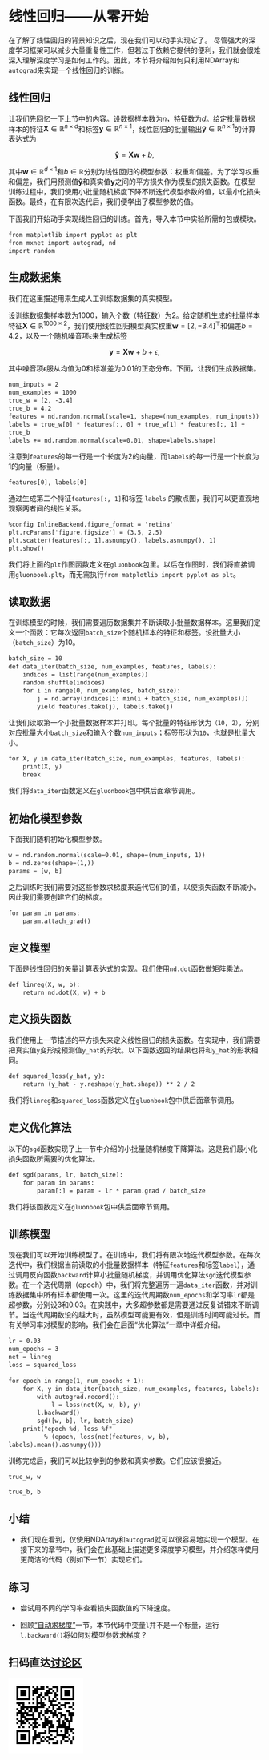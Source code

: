 # 线性回归——从零开始

在了解了线性回归的背景知识之后，现在我们可以动手实现它了。
尽管强大的深度学习框架可以减少大量重复性工作，但若过于依赖它提供的便利，我们就会很难深入理解深度学习是如何工作的。因此，本节将介绍如何只利用NDArray和`autograd`来实现一个线性回归的训练。


## 线性回归

让我们先回忆一下上节中的内容。设数据样本数为$n$，特征数为$d$。给定批量数据样本的特征$\boldsymbol{X} \in \mathbb{R}^{n \times d}$和标签$\boldsymbol{y} \in \mathbb{R}^{n \times 1}$，线性回归的批量输出$\boldsymbol{\hat{y}} \in \mathbb{R}^{n \times 1}$的计算表达式为

$$\boldsymbol{\hat{y}} = \boldsymbol{X} \boldsymbol{w} + b,$$

其中$\boldsymbol{w} \in \mathbb{R}^{d \times 1}$和$b \in \mathbb{R}$分别为线性回归的模型参数：权重和偏差。为了学习权重和偏差，我们用预测值$\boldsymbol{\hat{y}}$和真实值$\boldsymbol{y}$之间的平方损失作为模型的损失函数。在模型训练过程中，我们使用小批量随机梯度下降不断迭代模型参数的值，以最小化损失函数。最终，在有限次迭代后，我们便学出了模型参数的值。

下面我们开始动手实现线性回归的训练。首先，导入本节中实验所需的包或模块。

```{.python .input  n=1}
from matplotlib import pyplot as plt
from mxnet import autograd, nd
import random
```

## 生成数据集

我们在这里描述用来生成人工训练数据集的真实模型。

设训练数据集样本数为1000，输入个数（特征数）为2。给定随机生成的批量样本特征$\boldsymbol{X} \in \mathbb{R}^{1000 \times 2}$，我们使用线性回归模型真实权重$\boldsymbol{w} = [2, -3.4]^\top$和偏差$b = 4.2$，以及一个随机噪音项$\epsilon$来生成标签

$$\boldsymbol{y} = \boldsymbol{X}\boldsymbol{w} + b + \epsilon,$$

其中噪音项$\epsilon$服从均值为0和标准差为0.01的正态分布。下面，让我们生成数据集。

```{.python .input  n=2}
num_inputs = 2
num_examples = 1000
true_w = [2, -3.4]
true_b = 4.2
features = nd.random.normal(scale=1, shape=(num_examples, num_inputs))
labels = true_w[0] * features[:, 0] + true_w[1] * features[:, 1] + true_b
labels += nd.random.normal(scale=0.01, shape=labels.shape)
```

注意到`features`的每一行是一个长度为2的向量，而`labels`的每一行是一个长度为1的向量（标量）。

```{.python .input  n=3}
features[0], labels[0]
```

通过生成第二个特征`features[:, 1]`和标签 `labels` 的散点图，我们可以更直观地观察两者间的线性关系。

```{.python .input  n=4}
%config InlineBackend.figure_format = 'retina'
plt.rcParams['figure.figsize'] = (3.5, 2.5)
plt.scatter(features[:, 1].asnumpy(), labels.asnumpy(), 1)
plt.show()
```

我们将上面的`plt`作图函数定义在`gluonbook`包里。以后在作图时，我们将直接调用`gluonbook.plt`，而无需执行`from matplotlib import pyplot as plt`。



## 读取数据

在训练模型的时候，我们需要遍历数据集并不断读取小批量数据样本。这里我们定义一个函数：它每次返回`batch_size`个随机样本的特征和标签。设批量大小（`batch_size`）为10。

```{.python .input  n=5}
batch_size = 10
def data_iter(batch_size, num_examples, features, labels): 
    indices = list(range(num_examples))
    random.shuffle(indices)
    for i in range(0, num_examples, batch_size):
        j = nd.array(indices[i: min(i + batch_size, num_examples)])
        yield features.take(j), labels.take(j)
```

让我们读取第一个小批量数据样本并打印。每个批量的特征形状为`（10, 2）`，分别对应批量大小`batch_size`和输入个数`num_inputs`；标签形状为`10`，也就是批量大小。

```{.python .input  n=6}
for X, y in data_iter(batch_size, num_examples, features, labels):
    print(X, y)
    break
```

我们将`data_iter`函数定义在`gluonbook`包中供后面章节调用。

## 初始化模型参数

下面我们随机初始化模型参数。

```{.python .input  n=7}
w = nd.random.normal(scale=0.01, shape=(num_inputs, 1))
b = nd.zeros(shape=(1,))
params = [w, b]
```

之后训练时我们需要对这些参数求梯度来迭代它们的值，以使损失函数不断减小。因此我们需要创建它们的梯度。

```{.python .input  n=8}
for param in params:
    param.attach_grad()
```

## 定义模型

下面是线性回归的矢量计算表达式的实现。我们使用`nd.dot`函数做矩阵乘法。

```{.python .input  n=9}
def linreg(X, w, b): 
    return nd.dot(X, w) + b 
```

## 定义损失函数

我们使用上一节描述的平方损失来定义线性回归的损失函数。在实现中，我们需要把真实值`y`变形成预测值`y_hat`的形状。以下函数返回的结果也将和`y_hat`的形状相同。

```{.python .input  n=10}
def squared_loss(y_hat, y): 
    return (y_hat - y.reshape(y_hat.shape)) ** 2 / 2
```

我们将`linreg`和`squared_loss`函数定义在`gluonbook`包中供后面章节调用。

## 定义优化算法

以下的`sgd`函数实现了上一节中介绍的小批量随机梯度下降算法。这是我们最小化损失函数所需要的优化算法。

```{.python .input  n=11}
def sgd(params, lr, batch_size):
    for param in params:
        param[:] = param - lr * param.grad / batch_size
```

我们将该函数定义在`gluonbook`包中供后面章节调用。


## 训练模型

现在我们可以开始训练模型了。在训练中，我们将有限次地迭代模型参数。在每次迭代中，我们根据当前读取的小批量数据样本（特征`features`和标签`label`），通过调用反向函数`backward`计算小批量随机梯度，并调用优化算法`sgd`迭代模型参数。在一个迭代周期（epoch）中，我们将完整遍历一遍`data_iter`函数，并对训练数据集中所有样本都使用一次。这里的迭代周期数`num_epochs`和学习率`lr`都是超参数，分别设3和0.03。在实践中，大多超参数都是需要通过反复试错来不断调节。当迭代周期数设的越大时，虽然模型可能更有效，但是训练时间可能过长。而有关学习率对模型的影响，我们会在后面“优化算法”一章中详细介绍。

```{.python .input  n=12}
lr = 0.03
num_epochs = 3
net = linreg
loss = squared_loss

for epoch in range(1, num_epochs + 1):
    for X, y in data_iter(batch_size, num_examples, features, labels):
        with autograd.record():
            l = loss(net(X, w, b), y)
        l.backward()
        sgd([w, b], lr, batch_size)
    print("epoch %d, loss %f"
          % (epoch, loss(net(features, w, b), labels).mean().asnumpy()))
```

训练完成后，我们可以比较学到的参数和真实参数。它们应该很接近。

```{.python .input  n=13}
true_w, w
```

```{.python .input  n=14}
true_b, b
```

## 小结

* 我们现在看到，仅使用NDArray和`autograd`就可以很容易地实现一个模型。在接下来的章节中，我们会在此基础上描述更多深度学习模型，并介绍怎样使用更简洁的代码（例如下一节）实现它们。


## 练习

* 尝试用不同的学习率查看损失函数值的下降速度。

* 回顾[“自动求梯度”](../chapter_crashcourse/autograd.md)一节。本节代码中变量`l`并不是一个标量，运行`l.backward()`将如何对模型参数求梯度？


## 扫码直达[讨论区](https://discuss.gluon.ai/t/topic/743)

![](../img/qr_linear-regression-scratch.svg)
